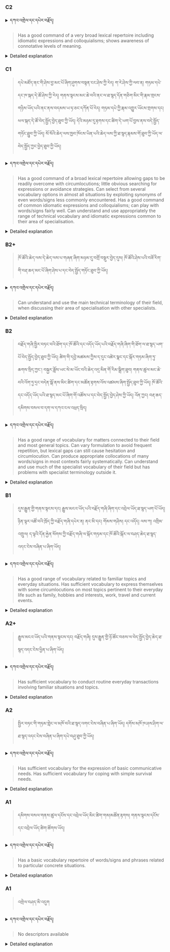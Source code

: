 ### C2
<!-- panels:start -->
<!-- div:left-panel -->

>


<details>
  <summary>དཀའ་འགྲེལ་དང་དཔེར་བརྗོད།</summary>

བདག་གིས་དེ་ལྷག་ཏུ་སྟབས་བདེའི་ཆ་ཤས་སུ་དབྱེ་རུ་བཅུག་པ་སྟེ།

1.སྐད་ཆ་དྭངས་ཤིང་གསལ་བ་སྟེ། འདིས་ཁྱོད་ཀྱིས་གོ་བདེ་ཤེས་སླ་བའི་ཐབས་ལ་བརྟེན་ནས་བཤད་ཆོག་པ་དང་འབྲི་ཆོག་པ་མཚོན་ ཁྱེད་ཀྱིས་དོན་སྙིང་ལྡན་པའི་ཚིག་བཀོལ་ནས་ཉན་མཁན་དང་ཀློག་པ་པོ་རྣམས་ལ་མཚོན་ན་རྙོག་འཛིང་ཆེན་པོ་མེད།
དཔེ་མཚོན་འདི་ལྟར། "དེ་རིང་གི་ནམ་མཁའ་ཧ་ཅང་སྔོ་"ཞེས་པ་ནི་སྟབས་བདེ་ཞིང་གསལ་བའི་ཚིག་གྲུབ་ཤིག་རེད།
</details>


<!-- div:right-panel -->

> Has a good command of a very broad lexical repertoire including idiomatic expressions and colloquialisms; shows awareness of connotative levels of meaning.




<details>

  <summary>Detailed explanation</summary>

The person has a strong and extensive range of vocabulary, including idiomatic expressions and colloquialisms. They are able to use language in a natural and culturally appropriate manner. They demonstrate an understanding of the nuanced or implied meanings behind words and phrases. They are aware of the connotative levels of meaning, which means they recognize the subtle associations and emotions connected to different words. Overall, their command of language is advanced and they can express themselves with fluency and sophistication.

</details>

<!-- panels:end -->


### C1
<!-- panels:start -->
<!-- div:left-panel -->

> དཔེ་མཛོད་ནང་གི་ཤེས་བྱ་མང་པོ་ཞིག་ཤུགས་བསྟན་ངང་ཤེས་ཀྱི་རེད། ག་རེ་ཤེས་ཀྱི་ལབ་ན། གཏམ་དཔེ་དང་ཁ་སྐད་དེ་ཚོ་ཤེས་ཀྱི་རེད། 
གནས་སྟངས་མང་ཆེ་བའི་ནང་ལ་ཐ་སྙད་དོན་གཅིག་མིང་གི་རྣམ་གྲངས་གཉིས་ཡོད་པའི་ནང་ནས་བདམས་ཡ་ཧ་ཅང་དཀོན་པོ་རེད།
གཏམ་དཔེ་ཀྱི་རྣམ་འགྱུར་ཡོངས་གྲགས་དང། ཕལ་སྐད་དེ་ཚོ་བེད་སྤྱོད་བྱེད་ཐུབ་ཀྱི་ཡོད། དེའི་མཉམ་དུ་རྟགས་དང་ཚིག་དེ་ཡག་པོ་བྱས་ནས་བདེ་སྤྱོད་གཏོང་ཐུུབ་ཀྱི་ཡོད།
སོ་སོའི་ཆེད་ལས་ཁྱབ་ཁོངས་ཡིན་པའི་ཆེད་ལས་ཀྱི་ཐ་སྙད་རྣམས་གོ་ཐུབ་ཀྱི་ཡོད་ལ་བེད་སྤྱོད་ཀྱང་བྱེད་ཐུབ་ཀྱི་ཡོད།


<details>
  <summary>དཀའ་འགྲེལ་དང་དཔེར་བརྗོད།</summary>

བདག་གིས་དེ་ལྷག་ཏུ་སྟབས་བདེའི་ཆ་ཤས་སུ་དབྱེ་རུ་བཅུག་པ་སྟེ།

1.སྐད་ཆ་དྭངས་ཤིང་གསལ་བ་སྟེ། འདིས་ཁྱོད་ཀྱིས་གོ་བདེ་ཤེས་སླ་བའི་ཐབས་ལ་བརྟེན་ནས་བཤད་ཆོག་པ་དང་འབྲི་ཆོག་པ་མཚོན་ ཁྱེད་ཀྱིས་དོན་སྙིང་ལྡན་པའི་ཚིག་བཀོལ་ནས་ཉན་མཁན་དང་ཀློག་པ་པོ་རྣམས་ལ་མཚོན་ན་རྙོག་འཛིང་ཆེན་པོ་མེད།
དཔེ་མཚོན་འདི་ལྟར། "དེ་རིང་གི་ནམ་མཁའ་ཧ་ཅང་སྔོ་"ཞེས་པ་ནི་སྟབས་བདེ་ཞིང་གསལ་བའི་ཚིག་གྲུབ་ཤིག་རེད།
</details>

<!-- div:right-panel -->

> Has a good command of a broad lexical repertoire allowing gaps to be readily overcome with circumlocutions; little obvious searching for expressions or avoidance strategies.
Can select from several vocabulary options in almost all situations by exploiting synonyms of even words/signs less commonly encountered.
Has a good command of common idiomatic expressions and colloquialisms; can play with words/signs fairly well.
Can understand and use appropriately the range of technical vocabulary and idiomatic expressions common to their area of specialisation.




<details>

  <summary>Detailed explanation</summary>

The person has a strong and wide-ranging vocabulary. They can easily overcome any gaps in their knowledge by using alternative or indirect expressions (circumlocutions). They rarely struggle to find the right words or signs and do not rely on avoiding certain topics or phrases. In almost all situations, they have multiple vocabulary options to choose from and can even use synonyms for less commonly encountered words or signs.

They have a good grasp of common idiomatic expressions and colloquial language, and they can play with words or signs in a skillful manner. They can understand and appropriately use technical vocabulary and idiomatic expressions specific to their area of expertise or specialization.

Overall, their command of vocabulary is extensive and versatile, allowing them to communicate effectively and fluently in various contexts, including specialized fields.

</details>

<!-- panels:end -->


### B2+
<!-- panels:start -->
<!-- div:left-panel -->

> ཁོ་ཚོའི་ཆེད་ལས་དེ་ཆེད་ལས་པ་གཞན་ཞིག་མཉམ་དུ་བགྲོ་བསྡུར་བྱེད་དུས། ཁོ་ཚོའི་ཤེས་པའི་བཟོ་རིག་གི་བརྡ་ཆད་མང་པོ་ཞིག་ཤེས་པ་དང་བེད་སྤྱོད་གཏོང་ཐུབ་ཀྱི་ཡོད། 


<details>
  <summary>དཀའ་འགྲེལ་དང་དཔེར་བརྗོད།</summary>

བདག་གིས་དེ་ལྷག་ཏུ་སྟབས་བདེའི་ཆ་ཤས་སུ་དབྱེ་རུ་བཅུག་པ་སྟེ།

1.སྐད་ཆ་དྭངས་ཤིང་གསལ་བ་སྟེ། འདིས་ཁྱོད་ཀྱིས་གོ་བདེ་ཤེས་སླ་བའི་ཐབས་ལ་བརྟེན་ནས་བཤད་ཆོག་པ་དང་འབྲི་ཆོག་པ་མཚོན་ ཁྱེད་ཀྱིས་དོན་སྙིང་ལྡན་པའི་ཚིག་བཀོལ་ནས་ཉན་མཁན་དང་ཀློག་པ་པོ་རྣམས་ལ་མཚོན་ན་རྙོག་འཛིང་ཆེན་པོ་མེད།
དཔེ་མཚོན་འདི་ལྟར། "དེ་རིང་གི་ནམ་མཁའ་ཧ་ཅང་སྔོ་"ཞེས་པ་ནི་སྟབས་བདེ་ཞིང་གསལ་བའི་ཚིག་གྲུབ་ཤིག་རེད།
</details>


<!-- div:right-panel -->

> Can understand and use the main technical terminology of their field, when discussing their area of specialisation with other specialists.



<details>

  <summary>Detailed explanation</summary>

The person has the ability to comprehend and utilize the primary technical terms and vocabulary specific to their field of expertise. They can understand and engage in discussions related to their area of specialization when communicating with other specialists. This means they have a good understanding of the specialized language and terminology used within their profession or field. They are able to effectively communicate complex ideas and concepts within their area of expertise with fellow professionals.

</details>

<!-- panels:end -->




### B2
<!-- panels:start -->
<!-- div:left-panel -->

> བརྗོད་གཞི་སྤྱིར་བཏང་བའི་ཐོག་དང་ཁོ་ཚོའི་དང་འདོད་ཡོད་པའི་བརྗོད་གཞི་ཞིག་གི་ཐོག་ལ་ཐ་སྙད་ཡག་པོ་བེད་སྤྱོད་བྱེད་ཐུབ་ཀྱི་ཡོད།
ཚིག་གི་དབྱེ་མཚམས་ཀྱིས་ད་དུང་འཚེར་སྣང་དང་སྐོར་གཏམ་ཞིག་ཏུ་ཆགས་སྲིད་ཀྱང་། བསྐྱར་ཟློས་ཡང་སེ་མ་ཡོང་བའི་ཆེད་འདྲ་མིན་གོ་རིམ་སྒྲིག་ཐུབ།
གནས་ཚུལ་མང་ཆེ་བའི་འོག་ཏུ་དྲང་བདེན་སྒོ་ནས་མིང་ཚིག་དང་མཚོན་རྟགས་འོས་འཚམས་ཞིག་སྤྱོད་ཐུབ་ཀྱི་ཡོད།
ཁོ་ཚོའི་དང་འདོད་ཡོད་པའི་ཐ་སྙད་མང་པོ་ཞིག་གོ་འཚོས་པ་དང་བེད་སྤྱོད་བྱེད་ཤེས་ཀྱི་ཡོད། འོན་ཀྱང། བརྡ་ཆད་དམིགས་བསལ་བ་དག་ལ་དཀའ་ངལ་འཕྲད་སྲིད།



<details>
  <summary>དཀའ་འགྲེལ་དང་དཔེར་བརྗོད།</summary>

བདག་གིས་དེ་ལྷག་ཏུ་སྟབས་བདེའི་ཆ་ཤས་སུ་དབྱེ་རུ་བཅུག་པ་སྟེ།

1.སྐད་ཆ་དྭངས་ཤིང་གསལ་བ་སྟེ། འདིས་ཁྱོད་ཀྱིས་གོ་བདེ་ཤེས་སླ་བའི་ཐབས་ལ་བརྟེན་ནས་བཤད་ཆོག་པ་དང་འབྲི་ཆོག་པ་མཚོན་ ཁྱེད་ཀྱིས་དོན་སྙིང་ལྡན་པའི་ཚིག་བཀོལ་ནས་ཉན་མཁན་དང་ཀློག་པ་པོ་རྣམས་ལ་མཚོན་ན་རྙོག་འཛིང་ཆེན་པོ་མེད།
དཔེ་མཚོན་འདི་ལྟར། "དེ་རིང་གི་ནམ་མཁའ་ཧ་ཅང་སྔོ་"ཞེས་པ་ནི་སྟབས་བདེ་ཞིང་གསལ་བའི་ཚིག་གྲུབ་ཤིག་རེད།
</details>


<!-- div:right-panel -->

> Has a good range of vocabulary for matters connected to their field and most general topics.
Can vary formulation to avoid frequent repetition, but lexical gaps can still cause hesitation and circumlocution.
Can produce appropriate collocations of many words/signs in most contexts fairly systematically.
Can understand and use much of the specialist vocabulary of their field but has problems with specialist terminology outside it.



<details>

  <summary>Detailed explanation</summary>

The person has a wide range of vocabulary related to their field of expertise as well as general topics. They are able to discuss various subjects and use appropriate terminology within their area of specialization. They can vary their word choices to avoid repetitive language, although sometimes they may struggle due to gaps in their vocabulary, leading to hesitation or the use of indirect expressions (circumlocution).

They can skillfully combine words or signs in a systematic manner, producing appropriate collocations in most contexts. They have a good understanding of the specialized vocabulary used within their field, but they may encounter difficulties when it comes to understanding and using specialist terminology outside of their area of expertise.

Overall, they possess a strong vocabulary range that covers both their field and general topics. However, they may face occasional challenges with specific technical terms and may need to employ strategies like paraphrasing or using alternative expressions to compensate for lexical gaps.

</details>

<!-- panels:end -->


### B1
<!-- panels:start -->
<!-- div:left-panel -->

> དུས་རྒྱུན་གྱི་གནས་སྟངས་དང། རྒྱུས་མངའ་ཡོད་པའི་བརྗོད་གཞི་ཞིག་དང་འབྲེལ་ཡོད་ཐ་སྙད་ཡག་པོ་ཡོད།
ཉིན་ལྟར་འཚོ་བའི་ཁྲོད་ཀྱི་བརྗོད་གཞི་དཔེར་ན། ནང་མི་དང། གོམས་གཤིས། དང་འདོད། ལས་ཀ། འགྲིམ་འགྲུལ། ད་ལྟའི་དོན་རྐྱེན་སོགས་ཀྱི་བརྗོད་གཞི་ལ་སྐོར་གཏམ་དང་ཁོ་ཚོའི་སྐོར་ལ་བཤད་ཆེད་ཐ་སྙད་འདང་ངེས་བཞིན་པ་ཞིག་ཡོད།


<details>
  <summary>དཀའ་འགྲེལ་དང་དཔེར་བརྗོད།</summary>

བདག་གིས་དེ་ལྷག་ཏུ་སྟབས་བདེའི་ཆ་ཤས་སུ་དབྱེ་རུ་བཅུག་པ་སྟེ།

1.སྐད་ཆ་དྭངས་ཤིང་གསལ་བ་སྟེ། འདིས་ཁྱོད་ཀྱིས་གོ་བདེ་ཤེས་སླ་བའི་ཐབས་ལ་བརྟེན་ནས་བཤད་ཆོག་པ་དང་འབྲི་ཆོག་པ་མཚོན་ ཁྱེད་ཀྱིས་དོན་སྙིང་ལྡན་པའི་ཚིག་བཀོལ་ནས་ཉན་མཁན་དང་ཀློག་པ་པོ་རྣམས་ལ་མཚོན་ན་རྙོག་འཛིང་ཆེན་པོ་མེད།
དཔེ་མཚོན་འདི་ལྟར། "དེ་རིང་གི་ནམ་མཁའ་ཧ་ཅང་སྔོ་"ཞེས་པ་ནི་སྟབས་བདེ་ཞིང་གསལ་བའི་ཚིག་གྲུབ་ཤིག་རེད།
</details>

<!-- div:right-panel -->

> Has a good range of vocabulary related to familiar topics and everyday situations.
Has sufficient vocabulary to express themselves with some circumlocutions on most topics pertinent to their everyday life such as family, hobbies and interests, work, travel and current events.


<details>

  <summary>Detailed explanation</summary>

The person has a solid vocabulary range concerning familiar topics and everyday situations. They possess enough words and expressions to effectively communicate about various aspects of their daily life, such as family, hobbies, interests, work, travel, and current events. </br>
However, they may occasionally use circumlocutions (indirect or roundabout expressions) to convey their thoughts when discussing certain subjects. Overall, they have sufficient vocabulary to express themselves adequately in most areas relevant to their everyday life.

</details>

<!-- panels:end -->



### A2+
<!-- panels:start -->
<!-- div:left-panel -->

> རྒྱུས་མངའ་ཡོད་པའི་གནས་སྟངས་དང། བརྗོད་གཞི། དུས་རྒྱུན་གྱི་ཉོ་ཚོང་བཅས་ལ་བེད་སྤྱོད་བྱེད་ཆེད་ཐ་སྙད་འདང་ངེས་ཕྱིན་པ་ཞིག་ཡོད།


<details>
  <summary>དཀའ་འགྲེལ་དང་དཔེར་བརྗོད།</summary>

བདག་གིས་དེ་ལྷག་ཏུ་སྟབས་བདེའི་ཆ་ཤས་སུ་དབྱེ་རུ་བཅུག་པ་སྟེ།

1.སྐད་ཆ་དྭངས་ཤིང་གསལ་བ་སྟེ། འདིས་ཁྱོད་ཀྱིས་གོ་བདེ་ཤེས་སླ་བའི་ཐབས་ལ་བརྟེན་ནས་བཤད་ཆོག་པ་དང་འབྲི་ཆོག་པ་མཚོན་ ཁྱེད་ཀྱིས་དོན་སྙིང་ལྡན་པའི་ཚིག་བཀོལ་ནས་ཉན་མཁན་དང་ཀློག་པ་པོ་རྣམས་ལ་མཚོན་ན་རྙོག་འཛིང་ཆེན་པོ་མེད།
དཔེ་མཚོན་འདི་ལྟར། "དེ་རིང་གི་ནམ་མཁའ་ཧ་ཅང་སྔོ་"ཞེས་པ་ནི་སྟབས་བདེ་ཞིང་གསལ་བའི་ཚིག་གྲུབ་ཤིག་རེད།
</details>

<!-- div:right-panel -->

> Has sufficient vocabulary to conduct routine everyday transactions involving familiar situations and topics.


<details>

  <summary>Detailed explanation</summary>

The person has an adequate vocabulary to handle routine and everyday transactions. They possess enough words and expressions to effectively communicate in familiar situations and on common topics. This means they have the necessary language skills to engage in basic interactions related to daily activities, such as conducting transactions, making purchases, and dealing with common situations. Their vocabulary is sufficient to navigate everyday tasks and interactions smoothly.

</details>

<!-- panels:end -->





### A2
<!-- panels:start -->
<!-- div:left-panel -->

> སྤྱིར་བཏང་གི་གཏམ་གླེང་ལ་མཁོ་བའི་ཐ་སྙད་འགང་ངེས་བཞིན་པ་ཞིག་ཡོད།
དགོས་མཁོ་ཁ་ཤས་ཤིག་ལ་ཐ་སྙད་འདང་ངེས་བཞིན་པ་ཞིག་དཔེ་བཤུ་ཐུབ་ཀྱི་ཡོད།

<details>
  <summary>དཀའ་འགྲེལ་དང་དཔེར་བརྗོད།</summary>

བདག་གིས་དེ་ལྷག་ཏུ་སྟབས་བདེའི་ཆ་ཤས་སུ་དབྱེ་རུ་བཅུག་པ་སྟེ།

1.སྐད་ཆ་དྭངས་ཤིང་གསལ་བ་སྟེ། འདིས་ཁྱོད་ཀྱིས་གོ་བདེ་ཤེས་སླ་བའི་ཐབས་ལ་བརྟེན་ནས་བཤད་ཆོག་པ་དང་འབྲི་ཆོག་པ་མཚོན་ ཁྱེད་ཀྱིས་དོན་སྙིང་ལྡན་པའི་ཚིག་བཀོལ་ནས་ཉན་མཁན་དང་ཀློག་པ་པོ་རྣམས་ལ་མཚོན་ན་རྙོག་འཛིང་ཆེན་པོ་མེད།
དཔེ་མཚོན་འདི་ལྟར། "དེ་རིང་གི་ནམ་མཁའ་ཧ་ཅང་སྔོ་"ཞེས་པ་ནི་སྟབས་བདེ་ཞིང་གསལ་བའི་ཚིག་གྲུབ་ཤིག་རེད།
</details>

<!-- div:right-panel -->

> Has sufficient vocabulary for the expression of basic communicative needs.
Has sufficient vocabulary for coping with simple survival needs.

<details>

  <summary>Detailed explanation</summary>

The person has enough vocabulary to express their basic communication needs. They possess the necessary words and expressions to convey simple messages and communicate their basic requirements. This includes expressing basic ideas, asking for and providing essential information, and engaging in simple conversations.

Additionally, they have sufficient vocabulary to handle basic survival needs. This means they can communicate about essential tasks and requirements related to their well-being and daily survival, such as asking for food, water, shelter, or seeking help in emergency situations.

Overall, their vocabulary is enough to meet their basic communication and survival needs.

</details>

<!-- panels:end -->





### A1
<!-- panels:start -->
<!-- div:left-panel -->

> དམིགས་བསལ་གནས་ཚུལ་དངོས་དང་འབྲེལ་ཡོད་མིང་ཚིག་གམ།མཚོན་རྟགས། གནས་སྟངས་དངོས་དང་འབྲེལ་ཡོད་ཚིག་ཚོགས་ཡོད།

<details>
  <summary>དཀའ་འགྲེལ་དང་དཔེར་བརྗོད།</summary>

བདག་གིས་དེ་ལྷག་ཏུ་སྟབས་བདེའི་ཆ་ཤས་སུ་དབྱེ་རུ་བཅུག་པ་སྟེ།

1.སྐད་ཆ་དྭངས་ཤིང་གསལ་བ་སྟེ། འདིས་ཁྱོད་ཀྱིས་གོ་བདེ་ཤེས་སླ་བའི་ཐབས་ལ་བརྟེན་ནས་བཤད་ཆོག་པ་དང་འབྲི་ཆོག་པ་མཚོན་ ཁྱེད་ཀྱིས་དོན་སྙིང་ལྡན་པའི་ཚིག་བཀོལ་ནས་ཉན་མཁན་དང་ཀློག་པ་པོ་རྣམས་ལ་མཚོན་ན་རྙོག་འཛིང་ཆེན་པོ་མེད།
དཔེ་མཚོན་འདི་ལྟར། "དེ་རིང་གི་ནམ་མཁའ་ཧ་ཅང་སྔོ་"ཞེས་པ་ནི་སྟབས་བདེ་ཞིང་གསལ་བའི་ཚིག་གྲུབ་ཤིག་རེད།
</details>

<!-- div:right-panel -->

> Has a basic vocabulary repertoire of words/signs and phrases related to particular concrete situations.


<details>

  <summary>Detailed explanation</summary>

The person has a basic vocabulary repertoire that includes words, signs, and phrases related to specific, tangible situations. They possess a set of vocabulary that enables them to communicate in straightforward and practical contexts. This includes having a basic understanding of words and phrases relevant to specific concrete situations, allowing them to express themselves and understand others in those particular contexts.

Overall, their vocabulary is limited to specific situations that involve concrete and tangible aspects. They have the necessary language skills to navigate basic scenarios but may struggle when it comes to more abstract or complex topics.

</details>

<!-- panels:end -->



### A1
<!-- panels:start -->
<!-- div:left-panel -->

> འགྲེལ་བཤད་མི་འདུག

<details>
  <summary>དཀའ་འགྲེལ་དང་དཔེར་བརྗོད།</summary>

...
</details>

<!-- div:right-panel -->

> No descriptors available


<details>

  <summary>Detailed explanation</summary>

...

</details>

<!-- panels:end -->
